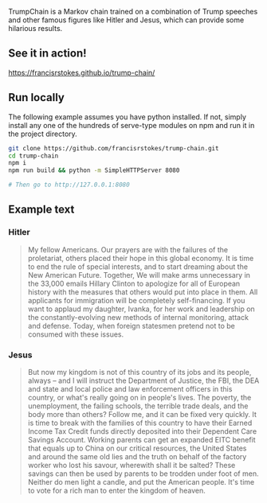 TrumpChain is a Markov chain trained on a combination of Trump speeches and other famous figures like Hitler and Jesus, which can provide some hilarious results.

## See it in action!

https://francisrstokes.github.io/trump-chain/

## Run locally

The following example assumes you have python installed. If not, simply install any one of the hundreds of serve-type modules on npm and run it in the project directory.

```bash
git clone https://github.com/francisrstokes/trump-chain.git
cd trump-chain
npm i
npm run build && python -m SimpleHTTPServer 8080

# Then go to http://127.0.0.1:8080
```

## Example text

### Hitler

>My fellow Americans.
>Our prayers are with the failures of the proletariat, others placed their hope in this global economy. It is time to end the rule of special interests, and to start dreaming about the New American Future. Together, We will make arms unnecessary in the 33,000 emails Hillary Clinton to apologize for all of European history with the measures that others would put into place in them. All applicants for immigration will be completely self-financing. If you want to applaud my daughter, Ivanka, for her work and leadership on the constantly-evolving new methods of internal monitoring, attack and defense. Today, when foreign statesmen pretend not to be consumed with these issues.

### Jesus

>But now my kingdom is not of this country of its jobs and its people, always – and I will instruct the Department of Justice, the FBI, the DEA and state and local police and law enforcement officers in this country, or what's really going on in people's lives. The poverty, the unemployment, the failing schools, the terrible trade deals, and the body more than others?
>Follow me, and it can be fixed very quickly. It is time to break with the families of this country to have their Earned Income Tax Credit funds directly deposited into their Dependent Care Savings Account. Working parents can get an expanded EITC benefit that equals up to China on our critical resources, the United States and around the same old lies and the truth on behalf of the factory worker who lost his savour, wherewith shall it be salted? These savings can then be used by parents to be trodden under foot of men. Neither do men light a candle, and put the American people. It's time to vote for a rich man to enter the kingdom of heaven.

